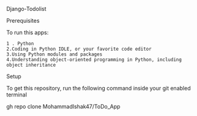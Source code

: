 Django-Todolist

Prerequisites

To run this apps:

    1 . Python 
    2.Coding in Python IDLE, or your favorite code editor
    3.Using Python modules and packages
    4.Understanding object-oriented programming in Python, including object inheritance
Setup

To get this repository, run the following command inside your git enabled terminal

gh repo clone MohammadIshak47/ToDo_App
